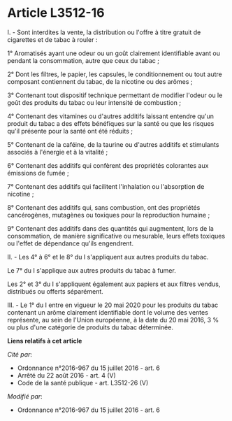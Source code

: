 # Article L3512-16

I. - Sont interdites la vente, la distribution ou l'offre à titre gratuit de cigarettes et de tabac à rouler : 

1° Aromatisés ayant une odeur ou un goût clairement identifiable avant ou pendant la consommation, autre que ceux du tabac ; 

2° Dont les filtres, le papier, les capsules, le conditionnement ou tout autre composant contiennent du tabac, de la nicotine
ou des arômes ; 

3° Contenant tout dispositif technique permettant de modifier l'odeur ou le goût des produits du tabac ou leur intensité de
combustion ; 

4° Contenant des vitamines ou d'autres additifs laissant entendre qu'un produit du tabac a des effets bénéfiques sur la santé
ou que les risques qu'il présente pour la santé ont été réduits ; 

5° Contenant de la caféine, de la taurine ou d'autres additifs et stimulants associés à l'énergie et à la vitalité ; 

6° Contenant des additifs qui confèrent des propriétés colorantes aux émissions de fumée ; 

7° Contenant des additifs qui facilitent l'inhalation ou l'absorption de nicotine ; 

8° Contenant des additifs qui, sans combustion, ont des propriétés cancérogènes, mutagènes ou toxiques pour la reproduction
humaine ; 

9° Contenant des additifs dans des quantités qui augmentent, lors de la consommation, de manière significative ou mesurable,
leurs effets toxiques ou l'effet de dépendance qu'ils engendrent. 

II. - Les 4° à 6° et le 8° du I s'appliquent aux autres produits du tabac. 

Le 7° du I s'applique aux autres produits du tabac à fumer. 

Les 2° et 3° du I s'appliquent également aux papiers et aux filtres vendus, distribués ou offerts séparément. 

III. - Le 1° du I entre en vigueur le 20 mai 2020 pour les produits du tabac contenant un arôme clairement identifiable dont
le volume des ventes représente, au sein de l'Union européenne, à la date du 20 mai 2016, 3 % ou plus d'une catégorie de
produits du tabac déterminée.

**Liens relatifs à cet article**

_Cité par_:

  - Ordonnance n°2016-967 du 15 juillet 2016 - art. 6
  - Arrêté du 22 août 2016 - art. 4 (V)
  - Code de la santé publique - art. L3512-26 (V)

_Modifié par_:

  - Ordonnance n°2016-967 du 15 juillet 2016 - art. 6
